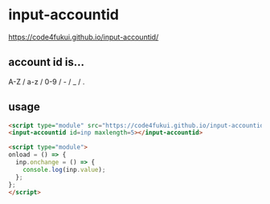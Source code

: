 # input-accountid
  
https://code4fukui.github.io/input-accountid/

## account id is...

A-Z / a-z / 0-9 / - / _ / .
## usage

```html
<script type="module" src="https://code4fukui.github.io/input-accountid/input-accountid.js"></script>
<input-accountid id=inp maxlength=5></input-accountid>

<script type="module">
onload = () => {
  inp.onchange = () => {
    console.log(inp.value);
  };
};
</script>
```
